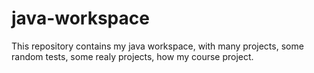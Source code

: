 # java-workspace
This repository contains my java workspace, with many projects, some random tests, some realy projects, how my course project.
